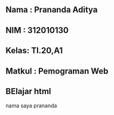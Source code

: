 ## Nama : Prananda Aditya
## NIM  : 312010130
## Kelas: TI.20,A1
## Matkul : Pemograman Web
## BElajar html
nama saya prananda 